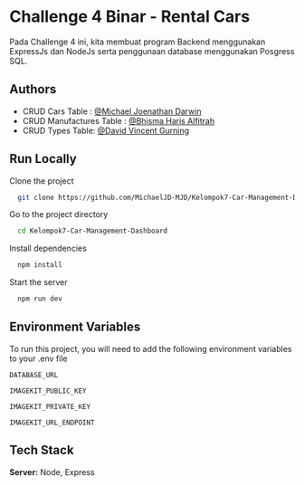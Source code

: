 
# Challenge 4 Binar - Rental Cars

Pada Challenge 4 ini, kita membuat program Backend menggunakan ExpressJs dan NodeJs serta penggunaan database menggunakan Posgress SQL.


## Authors

- CRUD Cars Table : [@Michael Joenathan Darwin](https://github.com/MichaelJD-MJD)
- CRUD Manufactures Table : [@Bhisma Haris Alfitrah](https://github.com/bhismaharis)
- CRUD Types Table: [@David Vincent Gurning](https://github.com/davidgurning)


## Run Locally

Clone the project

```bash
  git clone https://github.com/MichaelJD-MJD/Kelompok7-Car-Management-Dashboard.git
```

Go to the project directory

```bash
  cd Kelompok7-Car-Management-Dashboard
```

Install dependencies

```bash
  npm install
```

Start the server

```bash
  npm run dev
```


## Environment Variables

To run this project, you will need to add the following environment variables to your .env file

`DATABASE_URL`

`IMAGEKIT_PUBLIC_KEY`

`IMAGEKIT_PRIVATE_KEY`

`IMAGEKIT_URL_ENDPOINT`



## Tech Stack

**Server:** Node, Express

